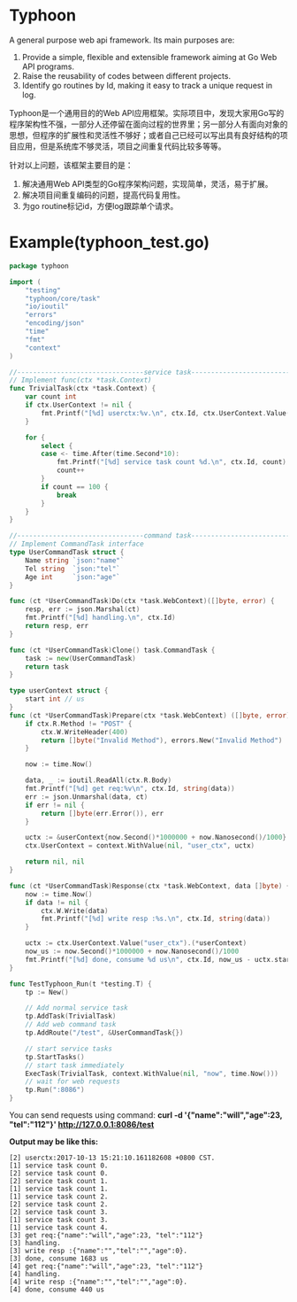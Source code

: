 # Typhoon
A general purpose web api framework. Its main purposes are:
1. Provide a simple, flexible and extensible framework aiming at Go Web API programs.
2. Raise the reusability of codes between different projects.
3. Identify go routines by Id, making it easy to track a unique request in log.

Typhoon是一个通用目的的Web API应用框架。实际项目中，发现大家用Go写的程序架构性不强，一部分人还停留在面向过程的世界里；另一部分人有面向对象的思想，但程序的扩展性和灵活性不够好；或者自己已经可以写出具有良好结构的项目应用，但是系统库不够灵活，项目之间重复代码比较多等等。

针对以上问题，该框架主要目的是：
1. 解决通用Web API类型的Go程序架构问题，实现简单，灵活，易于扩展。
2. 解决项目间重复编码的问题，提高代码复用性。
3. 为go routine标记id，方便log跟踪单个请求。

# Example(typhoon_test.go)

```go
package typhoon

import (
	"testing"
	"typhoon/core/task"
	"io/ioutil"
	"errors"
	"encoding/json"
	"time"
	"fmt"
	"context"
)

//--------------------------------service task----------------------------------
// Implement func(ctx *task.Context)
func TrivialTask(ctx *task.Context) {
	var count int
	if ctx.UserContext != nil {
		fmt.Printf("[%d] userctx:%v.\n", ctx.Id, ctx.UserContext.Value("now"))
	}

	for {
		select {
		case <- time.After(time.Second*10):
			fmt.Printf("[%d] service task count %d.\n", ctx.Id, count)
			count++
		}
		if count == 100 {
			break
		}
	}
}

//--------------------------------command task----------------------------------
// Implement CommandTask interface
type UserCommandTask struct {
	Name string `json:"name"`
	Tel string 	`json:"tel"`
	Age int 	`json:"age"`
}

func (ct *UserCommandTask)Do(ctx *task.WebContext)([]byte, error) {
	resp, err := json.Marshal(ct)
	fmt.Printf("[%d] handling.\n", ctx.Id)
	return resp, err
}

func (ct *UserCommandTask)Clone() task.CommandTask {
	task := new(UserCommandTask)
	return task
}

type userContext struct {
	start int // us
}
func (ct *UserCommandTask)Prepare(ctx *task.WebContext) ([]byte, error) {
	if ctx.R.Method != "POST" {
		ctx.W.WriteHeader(400)
		return []byte("Invalid Method"), errors.New("Invalid Method")
	}

	now := time.Now()

	data, _ := ioutil.ReadAll(ctx.R.Body)
	fmt.Printf("[%d] get req:%v\n", ctx.Id, string(data))
	err := json.Unmarshal(data, ct)
	if err != nil {
		return []byte(err.Error()), err
	}

	uctx := &userContext{now.Second()*1000000 + now.Nanosecond()/1000}
	ctx.UserContext = context.WithValue(nil, "user_ctx", uctx)

	return nil, nil
}

func (ct *UserCommandTask)Response(ctx *task.WebContext, data []byte) {
	now := time.Now()
	if data != nil {
		ctx.W.Write(data)
		fmt.Printf("[%d] write resp :%s.\n", ctx.Id, string(data))
	}

	uctx := ctx.UserContext.Value("user_ctx").(*userContext)
	now_us := now.Second()*1000000 + now.Nanosecond()/1000
	fmt.Printf("[%d] done, consume %d us\n", ctx.Id, now_us - uctx.start)
}

func TestTyphoon_Run(t *testing.T) {
	tp := New()

	// Add normal service task
	tp.AddTask(TrivialTask)
	// Add web command task
	tp.AddRoute("/test", &UserCommandTask{})

	// start service tasks
	tp.StartTasks()
	// start task immediately
	ExecTask(TrivialTask, context.WithValue(nil, "now", time.Now()))
	// wait for web requests
	tp.Run(":8086")
}


```

You can send requests using command: **curl -d '{"name":"will","age":23, "tel":"112"}' http://127.0.0.1:8086/test**

**Output may be like this:**
```
[2] userctx:2017-10-13 15:21:10.161182608 +0800 CST.
[1] service task count 0.
[2] service task count 0.
[2] service task count 1.
[1] service task count 1.
[1] service task count 2.
[2] service task count 2.
[2] service task count 3.
[1] service task count 3.
[1] service task count 4.
[3] get req:{"name":"will","age":23, "tel":"112"}
[3] handling.
[3] write resp :{"name":"","tel":"","age":0}.
[3] done, consume 1683 us
[4] get req:{"name":"will","age":23, "tel":"112"}
[4] handling.
[4] write resp :{"name":"","tel":"","age":0}.
[4] done, consume 440 us
```
